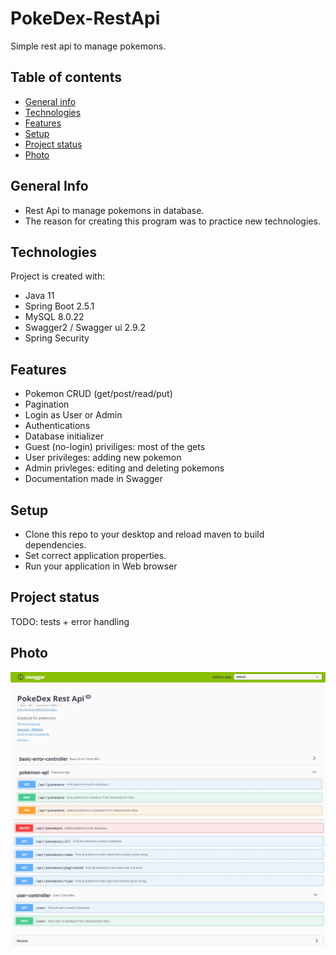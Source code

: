 # PokeDex-RestApi
Simple rest api to manage pokemons.
## Table of contents
* [General info](#general-info)
* [Technologies](#technologies)
* [Features](#features)
* [Setup](#setup)
* [Project status](#project-status)
* [Photo](#photo)
## General Info
- Rest Api to manage pokemons in database.
- The reason for creating this program was to practice new technologies.
## Technologies
Project is created with:
- Java 11
- Spring Boot 2.5.1
- MySQL 8.0.22
- Swagger2 / Swagger ui 2.9.2
- Spring Security
## Features
- Pokemon CRUD (get/post/read/put)
- Pagination
- Login as User or Admin
- Authentications
- Database initializer
- Guest (no-login) priviliges: most of the gets
- User privileges: adding new pokemon
- Admin privleges: editing and deleting pokemons
- Documentation made in Swagger
## Setup
- Clone this repo to your desktop and reload maven to build dependencies.
- Set correct application properties.
- Run your application in Web browser
## Project status
TODO: tests + error handling
## Photo 
  ![Swagger doc](./swagger1.jpg)
  ![Swagger doc2](./swagger2.jpg)
